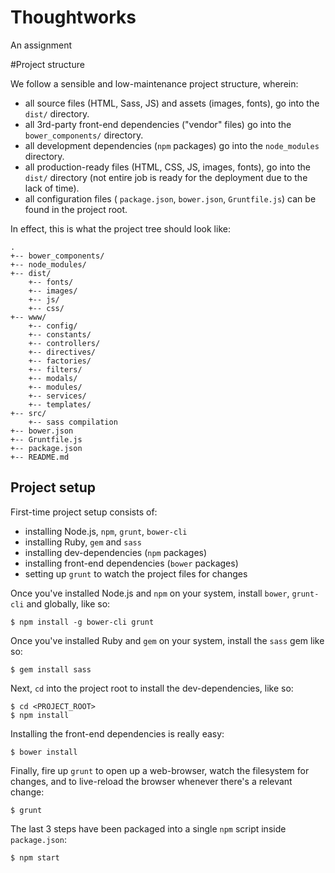 # Thoughtworks
An assignment


#Project structure

We follow a sensible and low-maintenance project structure, wherein:
* all source files (HTML, Sass, JS) and assets (images, fonts), go into the `dist/` directory.
* all 3rd-party front-end dependencies ("vendor" files) go into the `bower_components/` directory.
* all development dependencies (`npm` packages) go into the `node_modules` directory.
* all production-ready files (HTML, CSS, JS, images, fonts), go into the `dist/` directory (not entire job is ready for the deployment due to the lack of time).
* all configuration files ( `package.json`, `bower.json`, `Gruntfile.js`) can be found in the project root.


In effect, this is what the project tree should look like:
```
.
+-- bower_components/
+-- node_modules/
+-- dist/
    +-- fonts/
    +-- images/
    +-- js/
    +-- css/
+-- www/
    +-- config/
    +-- constants/
    +-- controllers/
    +-- directives/
    +-- factories/
    +-- filters/
    +-- modals/
    +-- modules/
    +-- services/
    +-- templates/
+-- src/
	+-- sass compilation
+-- bower.json
+-- Gruntfile.js
+-- package.json
+-- README.md
```

## Project setup

First-time project setup consists of:
* installing Node.js, `npm`, `grunt`, `bower-cli`
* installing Ruby, `gem` and `sass`
* installing dev-dependencies (`npm` packages)
* installing front-end dependencies (`bower` packages)
* setting up `grunt` to watch the project files for changes

Once you've installed Node.js and `npm` on your system, install `bower`, `grunt-cli` and  globally, like so:
```
$ npm install -g bower-cli grunt 
```

Once you've installed Ruby and `gem` on your system, install the `sass` gem like so:
```
$ gem install sass
```

Next, `cd` into the project root to install the dev-dependencies, like so:
```
$ cd <PROJECT_ROOT>
$ npm install
```

Installing the front-end dependencies is really easy:
```
$ bower install
```

Finally, fire up `grunt` to open up a web-browser, watch the filesystem for changes, and to live-reload the browser whenever there's a relevant change:
```
$ grunt
```

The last 3 steps have been packaged into a single `npm` script inside `package.json`:
```
$ npm start
```
